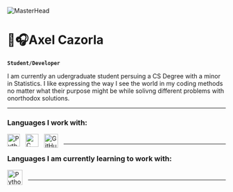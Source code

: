 ![MasterHead](https://64.media.tumblr.com/80720de30bf138e5d4ce81a3a081438d/tumblr_mknyk01wkN1qlh7rxo4_500.gifv)

# 👾🎧Axel Cazorla


**`Student/Developer`**


I am currently an udergraduate student persuing a CS Degree with a minor in Statistics. 
I like expressing the way I see the world in my coding methods no matter what their purpose might be while solivng different problems with onorthodox solutions.

---
### Languages I work with:
<img align="left" alt="Python" width="29px" style="padding-right:10px" src="https://cdn.jsdelivr.net/gh/devicons/devicon/icons/python/python-plain.svg">
<img align="left" alt="C" width="30px" style="padding-right:10px;" src="https://cdn.jsdelivr.net/gh/devicons/devicon/icons/cplusplus/cplusplus-plain.svg"> 
<img align="left" alt="GitHub" width="32px" style="padding-right:10px"src="https://cdn.jsdelivr.net/gh/devicons/devicon/icons/github/github-original.svg">

#
---

### Languages I am currently learning to work with:
<img align="left" alt="Python" width="35px" style="padding-right:10px" src="https://cdn.jsdelivr.net/gh/devicons/devicon/icons/java/java-original.svg">

#

---


